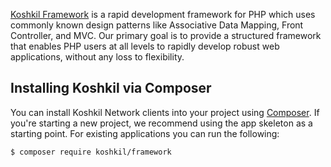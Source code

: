 [Koshkil Framework](https://koshkil.danielmarjos.com) is a rapid development framework for PHP which
uses commonly known design patterns like Associative Data
Mapping, Front Controller, and MVC.  Our primary goal is to provide a structured
framework that enables PHP users at all levels to rapidly develop robust web
applications, without any loss to flexibility.

## Installing Koshkil via Composer

You can install Koshkil Network clients into your project using
[Composer](https://getcomposer.org).  If you're starting a new project, we
recommend using the app skeleton as a starting point. 
For existing applications you can run the following:

``` bash
$ composer require koshkil/framework
```
